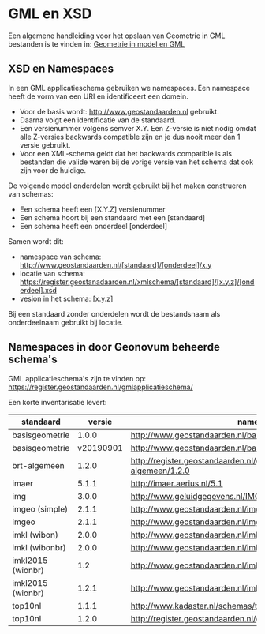 # GML en XSD

Een algemene handleiding voor het opslaan van Geometrie in GML bestanden is te
vinden in: [Geometrie in model en GML](https://geonovum.github.io/gimeg/)

## XSD en Namespaces

In een GML applicatieschema gebruiken we namespaces. Een namespace heeft de vorm 
van een URI en identificeert een domein. 

- Voor de basis wordt: http://www.geostandaarden.nl gebruikt.
- Daarna volgt een identificatie van de standaard. 
- Een versienummer volgens semver X.Y. Een Z-versie is niet nodig omdat alle Z-versies 
  backwards compatible zijn en je dus nooit meer dan 1 versie gebruikt.
- Voor een XML-schema geldt dat het backwards compatible is als bestanden die valide
  waren bij de vorige versie van het schema dat ook zijn voor de huidige.

De volgende model onderdelen wordt gebruikt bij het maken construeren van schemas:

- Een schema heeft een [X.Y.Z] versienummer
- Een schema hoort bij een standaard met een [standaard]
- Een schema heeft een onderdeel [onderdeel]

Samen wordt dit:

- namespace van schema: http://www.geostandaarden.nl/[standaard]/[onderdeel]/x.y
- locatie van schema: https://register.geostanadaarden.nl/xmlschema/[standaard]/[x.y.z]/[onderdeel].xsd
- vesion in het schema: [x.y.z]

Bij een standaard zonder onderdelen wordt de bestandsnaam als onderdeelnaam gebruikt bij locatie.

## Namespaces in door Geonovum beheerde schema's

GML applicatieschema's zijn te vinden op: https://register.geostandaarden.nl/gmlapplicatieschema/

Een korte inventarisatie levert:

| standaard         | versie    | namespace                                                                |
| ----------------- | --------- | ------------------------------------------------------------------------ |
| basisgeometrie    | 1.0.0     | http://www.geostandaarden.nl/basisgeometrie/1.0                          |
| basisgeometrie    | v20190901 | http://www.geostandaarden.nl/basisgeometrie/v20190901                    |
| brt-algemeen      | 1.2.0     | http://register.geostandaarden.nl/gmlapplicatieschema/brt-algemeen/1.2.0 |
| imaer             | 5.1.1     | http://imaer.aerius.nl/5.1                                               |
| img               | 3.0.0     | http://www.geluidgegevens.nl/IMGeluid/3.0                                |
| imgeo (simple)    | 2.1.1     | http://www.geostandaarden.nl/imgeo/2.1/simple/gml31                      |
| imgeo             | 2.1.1     | http://www.geostandaarden.nl/imgeo/2.1                                   |
| imkl (wibon)      | 2.0.0     | http://www.geostandaarden.nl/imkl/wibon                                  |
| imkl (wibonbr)    | 2.0.0     | http://www.geostandaarden.nl/imkl/wibonbr                                |
| imkl2015 (wionbr) | 1.2       | http://www.geostandaarden.nl/imkl/2015/wionbr/1.2                        |
| imkl2015 (wionbr) | 1.2.1     | http://www.geostandaarden.nl/imkl/2015/wionbr/1.2                        |
| top10nl           | 1.1.1     | http://www.kadaster.nl/schemas/top10nl/v20120116                         |
| top10nl           | 1.2.0     | http://register.geostandaarden.nl/gmlapplicatieschema/top10nl/1.2.0      |
